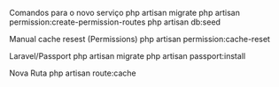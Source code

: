 Comandos para o novo serviço
    php artisan migrate
    php artisan permission:create-permission-routes
    php artisan db:seed


Manual cache resest (Permissions)
    php artisan permission:cache-reset

Laravel/Passport
    php artisan migrate
    php artisan passport:install

Nova Ruta
    php artisan route:cache  